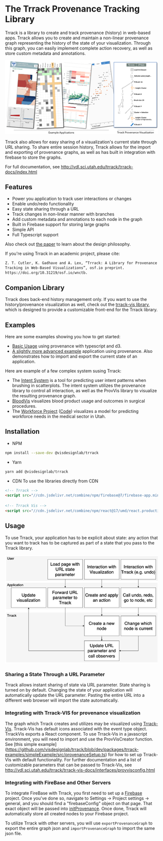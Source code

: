 # The Trrack Provenance Tracking Library

Trrack is a library to create and track provenance (history) in web-based apps. Trrack allows you to create and maintain a non-linear provenance graph representing the history of the state of your visualization. Through this graph, you can easily implement complete action recovery, as well as store custom metadata and annotations.

![Overview of applications implementing the trrack library, and the trrack provenance visualization](trrack_overview.png)

Trrack also allows for easy sharing of a visualization's current state through URL sharing. To share entire session history, Trrack allows for the import and exporting of provenance graphs, as well as has built in integration with firebase to store the graphs.

For full documentation, see http://vdl.sci.utah.edu/trrack/trrack-docs/index.html

## Features

- Power you application to track user interactions or changes
- Enable undo/redo functionality
- Easy state sharing through a URL
- Track changes in non-linear manner with branches
- Add custom metadata and annotations to each node in the graph
- Built in Firebase support for storing large graphs
- Simple API
- Full Typescript support

Also check out [the paper](https://doi.org/10.31219/osf.io/wnctb) to learn about the design philosophy.

If you're using Trrack in an academic project, please cite:

```
Z. T. Cutler, K. Gadhave and A. Lex, “Trrack: A Library for Provenance Tracking in Web-Based Visualizations”, osf.io preprint. https://doi.org/10.31219/osf.io/wnctb.
```

## Companion Library

Trrack does back-end history management only. If you want to use the history/provenance visualization as well, check out the [trrack-vis library](https://github.com/visdesignlab/trrack/tree/master/packages/trrack-vis), which is designed to provide a customizable front-end for the Trrack library.


## Examples

Here are some examples showing you how to get started:

 * [Basic Usage](https://github.com/visdesignlab/trrack-examples) using provenance with typescript and d3.
 * [A slightly more advanced example](https://github.com/visdesignlab/provenance-lib-core-demo) application using provenance. Also demonstrates how to import and export the current state of an application.



Here are example of a few complex system susing Trrack:

 * The [Intent System](https://github.com/visdesignlab/intent-system) is a tool for predicting user intent patterns when brushing in scatterplots. The intent system utilizes the provenance library to control all interaction, as well as the ProvVis library to visualize the resulting provenance graph.
 * [BloodVis](https://github.com/visdesignlab/bloodvis) visualizes blood product usage and outcomes in surgical procedures.
 * The [Workforce Project](http://vdl.sci.utah.edu/workforce-frontend/) ([Code](https://github.com/visdesignlab/workforce-frontend)) visualizes a model for predicting workforce needs in the medical sector in Utah.


## Installation

- NPM

```bash
npm install --save-dev @visdesignlab/trrack
```

- Yarn

```bash
yarn add @visdesignlab/trrack
```

- CDN
To use the libraries directly from CDN

```html
<!-- Trrack -->
<script src="//cdn.jsdelivr.net/combine/npm/firebase@7/firebase-app.min.js,npm/firebase@7/firebase-database.min.js,npm/mobx@6/dist/mobx.umd.production.min.js,npm/lz-string@1/libs/lz-string.min.js,npm/deep-diff@1/dist/deep-diff.min.js,npm/@visdesignlab/trrack/dist/trrack.umd.production.min.js"></script>

<!-- Trrack Vis -->
<script src="//cdn.jsdelivr.net/combine/npm/react@17/umd/react.production.min.js,npm/react-dom@17/umd/react-dom.production.min.js,npm/react-move@6/dist/react-move.min.js,npm/typestyle@2/umd/typestyle.min.js,npm/semantic-ui-react@2/dist/umd/semantic-ui-react.min.js,npm/d3@6.2.0/dist/d3.min.js,npm/@visdesignlab/trrack-vis/dist/trrackvis.umd.development.min.js"></script>
```

## Usage

To use Trrack, your application has to be explicit about state: any action that you want to track has to be captured as part of a state that you pass to the Trrack library.


![Overview of how Trrack integrates with client software.](trrack_architecture.png)


### Sharing a State Through a URL Parameter

Trrack allows instant sharing of state via URL parameter. State sharing is turned on by default. Changing the state of your application will automatically update the URL parameter. Pasting the entire URL into a different web browser will import the state automatically.

### Integrating with Trrack-VIS for provenance visualization

The graph which Trrack creates and utilizes may be visualized using [Trrack-Vis](https://github.com/visdesignlab/trrack-vis). Trrack-Vis has default icons associated with the event type object. TrrackVis exports a React component. To use Trrack-Vis in a javascript environment, you will need to import and use the ProvVisCreator function. See [this simple example] (https://github.com/visdesignlab/trrack/blob/dev/packages/trrack-examples/simpleExample/src/provenanceSetup.ts) for how to set up Trrack-Vis with default functionality. For further documentation and a list of customizable parameters that can be passed to Trrack-Vis, see http://vdl.sci.utah.edu/trrack/trrack-vis-docs/interfaces/provvisconfig.html

### Integrating with FireBase and Other Servers

To integrate FireBase with Trrack, you first need to set up a [Firebase](https://firebase.google.com/docs/database) project. Once you've done so, navigate to Settings -> Project settings -> general, and you should find a "firebaseConfig" object on that page. That exact object will be passed into [initProvenance](http://vdl.sci.utah.edu/trrack/trrack-docs/globals.html#initprovenance). Once done, Trrack will automatically store all created nodes to your Firebase project.

To utilize Trrack with other servers, you will use `exportProvenanceGraph` to export the entire graph json and `importProvenanceGraph` to import the same json file.
